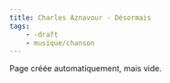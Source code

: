 ```yaml
---
title: Charles Aznavour - Désormais
tags:
    - -draft
    - musique/chanson
---
```


Page créée automatiquement, mais vide.

